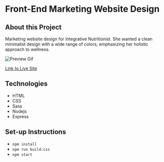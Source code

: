 # Front-End Marketing Website Design

## About this Project 

Marketing website design for Integrative Nutritionist. She wanted a clean minimalist design with a wide range of colors, emphasizing her holistic approach to wellness. 

![Preview Gif](/public/anitaLevitz.gif)

[Link to Live Site](https://fast-beach-49556.herokuapp.com/)

## Technologies

- HTML 
- CSS
- Sass
- Nodejs
- Express  

## Set-up Instructions

- `npm install`
- `npm run build:css`
- `npm start` 